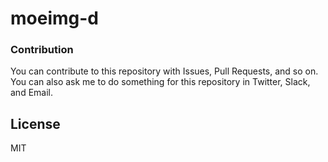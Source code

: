 # moeimg-d

### Contribution
You can contribute to this repository with Issues, Pull Requests, and so on. You can also ask me to do something for this repository in Twitter, Slack, and Email.

## License
MIT
